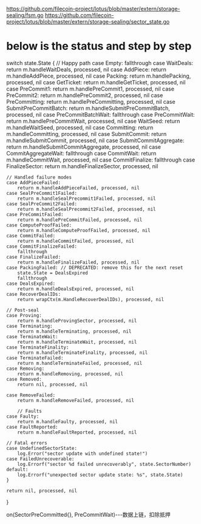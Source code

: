 https://github.com/filecoin-project/lotus/blob/master/extern/storage-sealing/fsm.go
https://github.com/filecoin-project/lotus/blob/master/extern/storage-sealing/sector_state.go


# below is the status and step by step

switch state.State {
	// Happy path
	case Empty:
		fallthrough
	case WaitDeals:
		return m.handleWaitDeals, processed, nil
	case AddPiece:
		return m.handleAddPiece, processed, nil
	case Packing:
		return m.handlePacking, processed, nil
	case GetTicket:
		return m.handleGetTicket, processed, nil
	case PreCommit1:
		return m.handlePreCommit1, processed, nil
	case PreCommit2:
		return m.handlePreCommit2, processed, nil
	case PreCommitting:
		return m.handlePreCommitting, processed, nil
	case SubmitPreCommitBatch:
		return m.handleSubmitPreCommitBatch, processed, nil
	case PreCommitBatchWait:
		fallthrough
	case PreCommitWait:
		return m.handlePreCommitWait, processed, nil
	case WaitSeed:
		return m.handleWaitSeed, processed, nil
	case Committing:
		return m.handleCommitting, processed, nil
	case SubmitCommit:
		return m.handleSubmitCommit, processed, nil
	case SubmitCommitAggregate:
		return m.handleSubmitCommitAggregate, processed, nil
	case CommitAggregateWait:
		fallthrough
	case CommitWait:
		return m.handleCommitWait, processed, nil
	case CommitFinalize:
		fallthrough
	case FinalizeSector:
		return m.handleFinalizeSector, processed, nil

	// Handled failure modes
	case AddPieceFailed:
		return m.handleAddPieceFailed, processed, nil
	case SealPreCommit1Failed:
		return m.handleSealPrecommit1Failed, processed, nil
	case SealPreCommit2Failed:
		return m.handleSealPrecommit2Failed, processed, nil
	case PreCommitFailed:
		return m.handlePreCommitFailed, processed, nil
	case ComputeProofFailed:
		return m.handleComputeProofFailed, processed, nil
	case CommitFailed:
		return m.handleCommitFailed, processed, nil
	case CommitFinalizeFailed:
		fallthrough
	case FinalizeFailed:
		return m.handleFinalizeFailed, processed, nil
	case PackingFailed: // DEPRECATED: remove this for the next reset
		state.State = DealsExpired
		fallthrough
	case DealsExpired:
		return m.handleDealsExpired, processed, nil
	case RecoverDealIDs:
		return wrapCtx(m.HandleRecoverDealIDs), processed, nil

	// Post-seal
	case Proving:
		return m.handleProvingSector, processed, nil
	case Terminating:
		return m.handleTerminating, processed, nil
	case TerminateWait:
		return m.handleTerminateWait, processed, nil
	case TerminateFinality:
		return m.handleTerminateFinality, processed, nil
	case TerminateFailed:
		return m.handleTerminateFailed, processed, nil
	case Removing:
		return m.handleRemoving, processed, nil
	case Removed:
		return nil, processed, nil

	case RemoveFailed:
		return m.handleRemoveFailed, processed, nil

		// Faults
	case Faulty:
		return m.handleFaulty, processed, nil
	case FaultReported:
		return m.handleFaultReported, processed, nil

	// Fatal errors
	case UndefinedSectorState:
		log.Error("sector update with undefined state!")
	case FailedUnrecoverable:
		log.Errorf("sector %d failed unrecoverably", state.SectorNumber)
	default:
		log.Errorf("unexpected sector update state: %s", state.State)
	}

	return nil, processed, nil
}



on(SectorPreCommitted{}, PreCommitWait)---数据上链，扣除抵押

